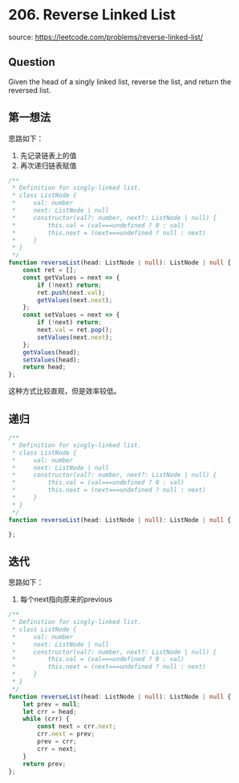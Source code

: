 # 206. Reverse Linked List

source: <https://leetcode.com/problems/reverse-linked-list/>

## Question

Given the head of a singly linked list, reverse the list, and return the reversed list.

## 第一想法

思路如下：

1. 先记录链表上的值
2. 再次递归链表赋值

```ts
/**
 * Definition for singly-linked list.
 * class ListNode {
 *     val: number
 *     next: ListNode | null
 *     constructor(val?: number, next?: ListNode | null) {
 *         this.val = (val===undefined ? 0 : val)
 *         this.next = (next===undefined ? null : next)
 *     }
 * }
 */
function reverseList(head: ListNode | null): ListNode | null {
    const ret = [];
    const getValues = next => {
        if (!next) return;
        ret.push(next.val);
        getValues(next.next);
    };
    const setValues = next => {
        if (!next) return;
        next.val = ret.pop();
        setValues(next.next);
    };
    getValues(head);
    setValues(head);
    return head;
};
```

这种方式比较直观，但是效率较低。

## 递归

```ts
/**
 * Definition for singly-linked list.
 * class ListNode {
 *     val: number
 *     next: ListNode | null
 *     constructor(val?: number, next?: ListNode | null) {
 *         this.val = (val===undefined ? 0 : val)
 *         this.next = (next===undefined ? null : next)
 *     }
 * }
 */
function reverseList(head: ListNode | null): ListNode | null {

};
```

## 迭代

思路如下：

1. 每个next指向原来的previous

```ts
/**
 * Definition for singly-linked list.
 * class ListNode {
 *     val: number
 *     next: ListNode | null
 *     constructor(val?: number, next?: ListNode | null) {
 *         this.val = (val===undefined ? 0 : val)
 *         this.next = (next===undefined ? null : next)
 *     }
 * }
 */
function reverseList(head: ListNode | null): ListNode | null {
    let prev = null;
    let crr = head;
    while (crr) {
        const next = crr.next;
        crr.next = prev;
        prev = crr;
        crr = next;
    }
    return prev;
};
```
